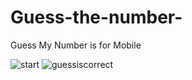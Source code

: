 # Guess-the-number-
Guess My Number is for Mobile 


![start](https://github.com/Jayanthkumar-S/Guess-the-number-/assets/110847661/c8b307a1-aec7-4444-893d-6772d449af8f)
![guessiscorrect](https://github.com/Jayanthkumar-S/Guess-the-number-/assets/110847661/3fa42c0b-5501-4fac-a38d-a91e3437c2af)
